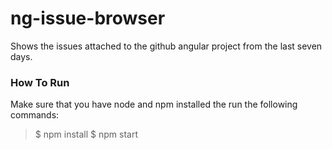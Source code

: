 # ng-issue-browser

Shows the issues attached to the github angular project from the last seven days.

### How To Run

Make sure that you have node and npm installed the run the following commands:

> $ npm install
> $ npm start
